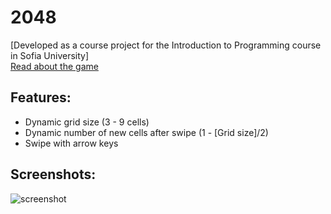 # 2048
[Developed as a course project for the Introduction to Programming course in Sofia University] </br>
[Read about the game](https://en.wikipedia.org/wiki/2048_(video_game))

Features:
---------
- Dynamic grid size (3 - 9 cells)
- Dynamic number of new cells after swipe (1 - [Grid size]/2)
- Swipe with arrow keys


Screenshots:
------------
<p>
  <img src="http://i.imgur.com/RjTOFFA.png" alt="screenshot" />
</p>
